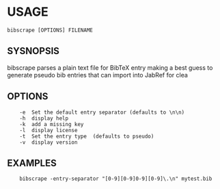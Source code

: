 # USAGE

    bibscrape [OPTIONS] FILENAME

## SYSNOPSIS

bibscrape parses a plain text file for BibTeX entry making a best guess to generate pseudo bib entries that can import into JabRef for clea

## OPTIONS

```
	-e	Set the default entry separator (defaults to \n\n)
	-h	display help
	-k	add a missing key
	-l	display license
	-t	Set the entry type  (defaults to pseudo)
	-v	display version
```

## EXAMPLES

```
    bibscrape -entry-separator "[0-9][0-9]0-9][0-9]\.\n" mytest.bib
```

